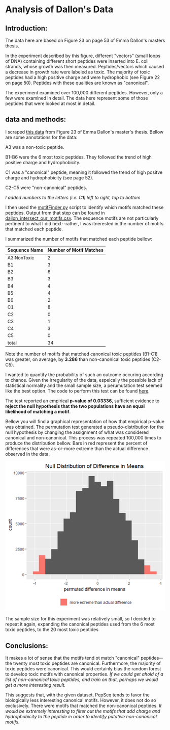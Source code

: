 
# Analysis of Dallon's Data
## Introduction:

The data here are based on Figure 23 on page 53 of Emma Dallon's masters thesis.

In the experiment described by this figure, different "vectors" (small loops of DNA) containing different short peptides were inserted into E. coli strands, whose growth was then measured. Peptides/vectors which caused a decrease in growth rate were labeled as toxic. The majority of toxic peptides had a high positive charge and were hydrophobic (see Figure 22 on page 50). Peptides with these qualities are known as "canonical".

The experiment examined over 100,000 different peptides. However, only a few were examined in detail. The data here represent some of those peptides that were looked at most in detail.

## data and methods:

I scraped [this data](../biological_significance/dallons_peptides.csv) from Figure 23 of Emma Dallon's master's thesis. Bellow are some annotations for the data:

A3 was a non-toxic peptide.

B1-B6 were the 6 most toxic peptides. They followed the trend of high positive charge and hydrophobicity.

C1 was a "canonical" peptide, meaning it followed the trend of high positve charge and hydrophobicity (see page 52).

C2-C5 were "non-canonical" peptides.

*I added numbers to the letters (i.e. C**1**) left to right, top to bottom*

I then used the [motifFinder.py](../biological_significance/motifFinder.py) script to identify which motifs matched these peptides. Output from that step can be found in [dallon_intersect_our_motifs.csv](dallon_intersect_our_motifs.csv). The sequence motifs are not particularly pertinent to what I did next--rather, I was itnerested in the number of motifs that matched each peptide. 

I summarized the number of motifs that matched each peptide bellow:

| Sequence Name | Number of Motif Matches |
| ---- | ---- |
| A3:NonToxic   | 2                       |
| B1            | 3                       |
| B2            | 6                       |
| B3            | 3                       |
| B4            | 4                       |
| B5            | 4                       |
| B6            | 2                       |
| C1            | 8                       |
| C2            | 0                       |
| C3            | 1                       |
| C4            | 3                       |
| C5            | 0                       |
| total         | 34                      |

Note the number of motifs that matched canonical toxic peptides (B1-C1) was greater, on average, by **3.286** than non-canonical toxic peptides (C2-C5).

I wanted to quantify the probability of such an outcome occuring according to chance. Given the irregularity of the data, espeically the possible lack of statistical normality and the small sample size, a perumutation test seemed like the best option. The code to perform this test can be found [here](../biological_significance/permutationTest.R).

The test reported an empirical **p-value of 0.03336**, sufficient evidence to **reject the null hypothesis that the two populations have an equal likelihood of matching a motif**.

Bellow you will find a graphical representation of how that empirical p-value was obtained. The permutation test generated a pseudo-distribution for the null hypothesis by changing the assignment of what was considered canonical and non-canonical. This process was repeated 100,000 times to produce the distribution bellow. Bars in red represent the percent of differences that were as-or-more extreme than the actual difference observed in the data.

![alt text](https://github.com/tjense25/pep-seq-pipeline/blob/master/biological_significance/NullDistribution_CanonicalAndNot.png "Permutation Test Null Distribution")

The sample size for this experiment was relatively small, so I decided to repeat it again, expanding the canonical peptides used from the 6 most toxic peptides, to the 20 most toxic peptides

## Conclusions:

It makes a lot of sense that the motifs tend ot match "canonical" peptides--the twenty most toxic peptides are canonical. Furthermore, the majority of toxic peptides were canonical. This would certainly bias the random forest to develop toxic motifs with canonical properties. *If we could get ahold of a list of non-canonical toxic peptides, and train on that, perhaps we would get a more interesting result.*

This suggests that, with the given dataset, PepSeq tends to favor the biologically less interesting canonical motifs. However, it does not do so exclusively. There were motifs that matched the non-canonical peptides. *It would be extremely interesting to filter out the motifs that add charge and hydrophobicity to the peptide in order to identify putative non-canonical motifs.* 



